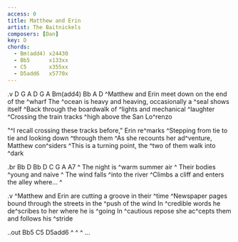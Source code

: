 ```yaml
---
access: 0
title: Matthew and Erin
artist: The Baitnickels
composers: [Dan]
key: D
chords:
  - Bm(add4) x24430
  - Bb5      x133xx
  - C5       x355xx
  - D5add6   x5770x
---
```


.v D G A D G A Bm(add4) Bb A D
^Matthew and Erin meet down on the end of the ^wharf 
The ^ocean is heavy and heaving, occasionally a ^seal shows itself
^Back through the boardwalk of ^lights and mechanical ^laughter 
^Crossing the train tracks ^high above the San Lo^renzo

"^I recall crossing these tracks before," Erin re^marks
^Stepping from tie to tie and looking down ^through them
^As she recounts her ad^venture, Matthew con^siders
^This is a turning point, the ^two of them walk into ^dark 

.br Bb D Bb D C G A A7
^ The night is ^warm summer air
^ Their bodies ^young and naive
^ The wind falls ^into the river
^Climbs a cliff and enters the alley where... ^

.v
^Matthew and Erin are cutting a groove in their ^time 
^Newspaper pages bound through the streets in the ^push of the wind
In ^credible words he de^scribes to her where he is ^going 
In ^cautious repose she ac^cepts them and follows his ^stride 

..out Bb5 C5 D5add6
^ ^ ^ ...
